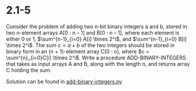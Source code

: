 # 2.1-5

Consider the problem of adding two n-bit binary integers a and b, stored in two n-element arrays A[0 : n – 1] and B[0 : n – 1], where each element is either 0 or 1, $\sum^{n-1}_{i=0} A[i] \times 2^i$, and $\sum^{n-1}_{i=0} B[i] \times 2^i$. The sum $c = a + b$ of the two integers should be stored in binary form in an (n + 1)-element array C[0 : n], where $c = \sum^{n}_{i=0}C[i] \times 2^i$. Write a procedure ADD-BINARY-INTEGERS that takes as input arrays A and B, along with the length n, and returns array C holding the sum.

Solution can be found in [add-binary-integers.py](add-binary-integers.py)